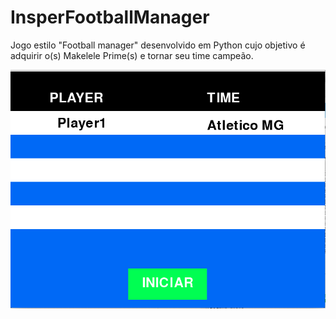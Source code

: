 # InsperFootballManager

Jogo estilo "Football manager" desenvolvido em Python cujo objetivo é adquirir o(s) Makelele Prime(s) e tornar seu time campeão.

![Alt text](https://raw.githubusercontent.com/jpgianfaldoni/Projeto-Final-DSOFT/master/TELA1.png)
